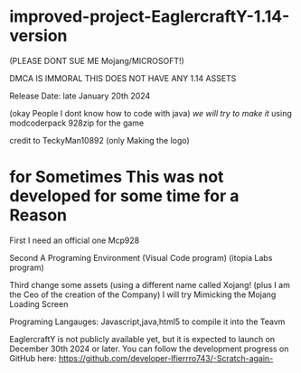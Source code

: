 # improved-project-EaglercraftY-1.14-version
(PLEASE DONT SUE ME Mojang/MICROSOFT!) 

DMCA IS IMMORAL 
THIS DOES NOT HAVE ANY 1.14 ASSETS

Release Date: late January 20th 2024

(okay People I dont know how to code with java)
*we will try to make it*
using modcoderpack 928zip for the game 

credit to TeckyMan10892 (only Making the logo)


# for Sometimes This was not developed for some time for a Reason
First I need an official one Mcp928

Second A Programing Environment (Visual Code program) (itopia Labs program)

Third change some assets (using a different name called Xojang! (plus I am the Ceo of the creation of the Company)
I will try Mimicking the Mojang Loading Screen 

Programing Langauges:
Javascript,java,html5
to compile it into the Teavm















EaglercraftY is not publicly available yet, but it is expected to launch on December 30th 2024 or later. You can follow the development progress on GitHub here: https://github.com/developer-lfierrro743/-Scratch-again-

